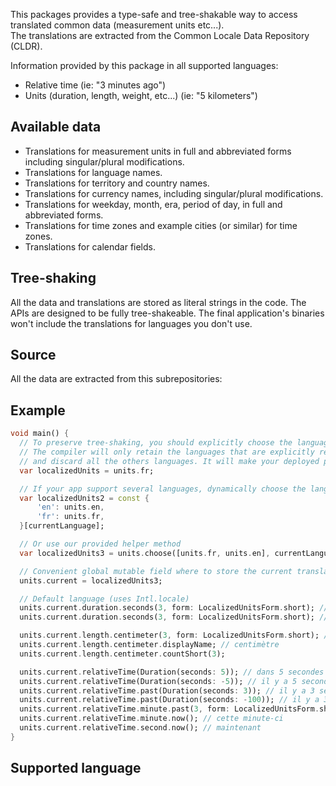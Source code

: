 This packages provides a type-safe and tree-shakable way to access translated common data (measurement units etc...).  
The translations are extracted from the Common Locale Data Repository (CLDR).

Information provided by this package in all supported languages:
- Relative time (ie: "3 minutes ago")
- Units (duration, length, weight, etc...) (ie: "5 kilometers")

## Available data
- Translations for measurement units in full and abbreviated forms including singular/plural modifications.
- Translations for language names.
- Translations for territory and country names.
- Translations for currency names, including singular/plural modifications.
- Translations for weekday, month, era, period of day, in full and abbreviated forms.
- Translations for time zones and example cities (or similar) for time zones.
- Translations for calendar fields.

## Tree-shaking

All the data and translations are stored as literal strings in the code. The APIs are designed to be fully 
tree-shakeable. The final application's binaries won't include the translations for languages you don't use.

## Source
All the data are extracted from this subrepositories:

## Example

```dart
void main() {
  // To preserve tree-shaking, you should explicitly choose the language your want
  // The compiler will only retain the languages that are explicitly referenced in your program
  // and discard all the others languages. It will make your deployed program smaller.
  var localizedUnits = units.fr;

  // If your app support several languages, dynamically choose the language you want
  var localizedUnits2 = const {
      'en': units.en,
      'fr': units.fr,
  }[currentLanguage];

  // Or use our provided helper method
  var localizedUnits3 = units.choose([units.fr, units.en], currentLanguage);

  // Convenient global mutable field where to store the current translations that you want to use.
  units.current = localizedUnits3;

  // Default language (uses Intl.locale)
  units.current.duration.seconds(3, form: LocalizedUnitsForm.short); // 2 sec
  units.current.duration.seconds(3, form: LocalizedUnitsForm.short); // 2 sec

  units.current.length.centimeter(3, form: LocalizedUnitsForm.short); // 2 sec
  units.current.length.centimeter.displayName; // centimètre
  units.current.length.centimeter.countShort(3);

  units.current.relativeTime(Duration(seconds: 5)); // dans 5 secondes
  units.current.relativeTime(Duration(seconds: -5)); // il y a 5 secondes
  units.current.relativeTime.past(Duration(seconds: 3)); // il y a 3 secondes
  units.current.relativeTime.past(Duration(seconds: -100)); // il y a 3 minutes
  units.current.relativeTime.minute.past(3, form: LocalizedUnitsForm.short);
  units.current.relativeTime.minute.now(); // cette minute-ci
  units.current.relativeTime.second.now(); // maintenant
}
```

## Supported language